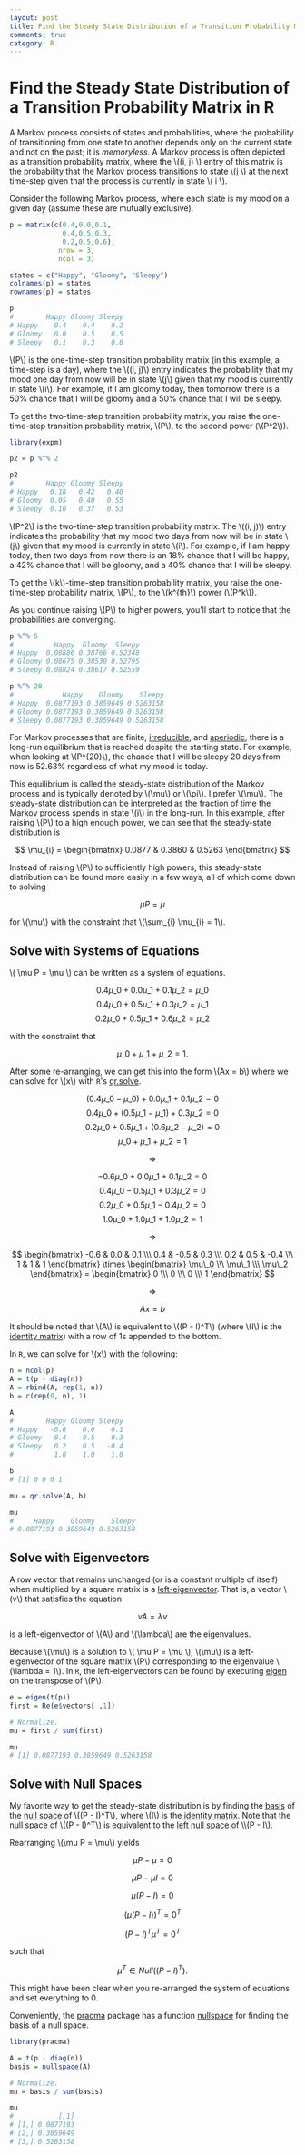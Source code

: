 ```yaml
---
layout: post
title: Find the Steady State Distribution of a Transition Probability Matrix in R.
comments: true
category: R
---
```


# Find the Steady State Distribution of a Transition Probability Matrix in R

A Markov process consists of states and probabilities, where the probability of transitioning from one state to another depends only on the current state and not on the past; it is _memoryless_. A Markov process is often depicted as a transition probability matrix, where the \\((i, j) \\) entry of this matrix is the probability that the Markov process transitions to state \\(j \\) at the next time-step given that the process is currently in state \\( i \\).

Consider the following Markov process, where each state is my mood on a given day (assume these are mutually exclusive).

```r
p = matrix(c(0.4,0.0,0.1,
             0.4,0.5,0.3,
             0.2,0.5,0.6),
            nrow = 3,
            ncol = 3)

states = c("Happy", "Gloomy", "Sleepy")
colnames(p) = states
rownames(p) = states

p
#        Happy Gloomy Sleepy
# Happy    0.4    0.4    0.2
# Gloomy   0.0    0.5    0.5
# Sleepy   0.1    0.3    0.6
```

\\(P\\) is the one-time-step transition probability matrix (in this example, a time-step is a day), where the \\((i, j)\\) entry indicates the probability that my mood one day from now will be in state \\(j\\) given that my mood is currently in state \\(i\\). For example, if I am gloomy today, then tomorrow there is a 50% chance that I will be gloomy and a 50% chance that I will be sleepy.

To get the two-time-step transition probability matrix, you raise the one-time-step transition probability matrix, \\(P\\), to the second power (\\(P^2\\)).

```r
library(expm)

p2 = p %^% 2

p2
#        Happy Gloomy Sleepy
# Happy   0.18   0.42   0.40
# Gloomy  0.05   0.40   0.55
# Sleepy  0.10   0.37   0.53
```

\\(P^2\\) is the two-time-step transition probability matrix. The \\((i, j)\\) entry indicates the probability that my mood two days from now will be in state \\(j\\) given that my mood is currently in state \\(i\\). For example, if I am happy today, then two days from now there is an 18% chance that I will be happy, a 42% chance that I will be gloomy, and a 40% chance that I will be sleepy.

To get the \\(k\\)-time-step transition probability matrix, you raise the one-time-step probability matrix, \\(P\\), to the \\(k^{th}\\) power (\\(P^k\\)).

As you continue raising \\(P\\) to higher powers, you'll start to notice that the probabilities are converging.

```r
p %^% 5
#          Happy  Gloomy  Sleepy
# Happy  0.08886 0.38766 0.52348
# Gloomy 0.08675 0.38530 0.52795
# Sleepy 0.08824 0.38617 0.52559

p %^% 20
#            Happy    Gloomy    Sleepy
# Happy  0.0877193 0.3859649 0.5263158
# Gloomy 0.0877193 0.3859649 0.5263158
# Sleepy 0.0877193 0.3859649 0.5263158
```

For Markov processes that are finite, [irreducible](http://en.wikipedia.org/wiki/Markov_chain#Reducibility), and [aperiodic](http://en.wikipedia.org/wiki/Markov_chain#Periodicity), there is a long-run equilibrium that is reached despite the starting state. For example, when looking at \\(P^{20}\\), the chance that I will be sleepy 20 days from now is 52.63% regardless of what my mood is today.

This equilibrium is called the steady-state distribution of the Markov process and is typically denoted by \\(\mu\\) or \\(\pi\\). I prefer \\(\mu\\). The steady-state distribution can be interpreted as the fraction of time the Markov process spends in state \\(i\\) in the long-run. In this example, after raising \\(P\\) to a high enough power, we can see that the steady-state distribution is

$$ \mu_{i} = \begin{bmatrix} 0.0877 & 0.3860 & 0.5263 \end{bmatrix} $$

Instead of raising \\(P\\) to sufficiently high powers, this steady-state distribution can be found more easily in a few ways, all of which come down to solving

$$ \mu P = \mu $$

for \\(\mu\\) with the constraint that \\(\sum\_{i} \mu_{i} = 1\\).

## Solve with Systems of Equations

\\( \mu P = \mu \\) can be written as a system of equations.

$$ 0.4 \mu\_0 + 0.0 \mu\_1 + 0.1 \mu\_2 = \mu\_0 $$
$$ 0.4 \mu\_0 + 0.5 \mu\_1 + 0.3 \mu\_2 = \mu\_1 $$
$$ 0.2 \mu\_0 + 0.5 \mu\_1 + 0.6 \mu\_2 = \mu\_2 $$

with the constraint that

$$ \mu\_0 + \mu\_1 + \mu\_2 = 1. $$

After some re-arranging, we can get this into the form \\(Ax = b\\) where we can solve for \\(x\\) with `R`'s [qr.solve](http://stat.ethz.ch/R-manual/R-devel/library/base/html/qr.html).

$$ (0.4 \mu\_0 - \mu\_0) + 0.0 \mu\_1 + 0.1 \mu\_2 = 0 $$
$$ 0.4 \mu\_0 + (0.5 \mu\_1 - \mu\_1) + 0.3 \mu\_2 = 0 $$
$$ 0.2 \mu\_0 + 0.5 \mu\_1 + (0.6 \mu\_2 - \mu\_2) = 0 $$
$$ \mu\_0 + \mu\_1 + \mu\_2 = 1 $$

$$ \Rightarrow $$

$$ -0.6\mu\_0 + 0.0 \mu\_1 + 0.1 \mu\_2 = 0 $$
$$ 0.4 \mu\_0 - 0.5 \mu\_1 + 0.3 \mu\_2 = 0 $$
$$ 0.2 \mu\_0 + 0.5 \mu\_1 - 0.4 \mu\_2 = 0 $$
$$ 1.0 \mu\_0 + 1.0 \mu\_1 + 1.0 \mu\_2 = 1 $$

$$ \Rightarrow $$

$$ \begin{bmatrix} -0.6 & 0.0 & 0.1 \\\ 0.4 & -0.5 & 0.3 \\\ 0.2 & 0.5 & -0.4 \\\ 1 & 1 & 1 \end{bmatrix} \times \begin{bmatrix} \mu\_0 \\\ \mu\_1 \\\ \mu\_2 \end{bmatrix} = \begin{bmatrix} 0 \\\ 0 \\\ 0 \\\ 1 \end{bmatrix} $$

$$ \Rightarrow $$

$$ Ax = b $$

It should be noted that \\(A\\) is equivalent to \\((P - I)^T\\) (where \\(I\\) is the [identity matrix](http://en.wikipedia.org/wiki/Identity_matrix)) with a row of 1s appended to the bottom.

In `R`, we can solve for \\(x\\) with the following:

```r
n = ncol(p)
A = t(p - diag(n))
A = rbind(A, rep(1, n))
b = c(rep(0, n), 1)

A
#        Happy Gloomy Sleepy
# Happy   -0.6    0.0    0.1
# Gloomy   0.4   -0.5    0.3
# Sleepy   0.2    0.5   -0.4
#          1.0    1.0    1.0

b
# [1] 0 0 0 1

mu = qr.solve(A, b)

mu
#     Happy    Gloomy    Sleepy 
# 0.0877193 0.3859649 0.5263158 
```

## Solve with Eigenvectors
A row vector that remains unchanged (or is a constant multiple of itself) when multiplied by a square matrix is a [left-eigenvector](http://en.wikipedia.org/wiki/Eigenvalues_and_eigenvectors#Left_and_right_eigenvectors). That is, a vector \\(v\\) that satisfies the equation

$$ vA = \lambda v $$

is a left-eigenvector of \\(A\\) and \\(\lambda\\) are the eigenvalues.

Because \\(\mu\\) is a solution to \\( \mu P = \mu \\), \\(\mu\\) is a left-eigenvector of the square matrix \\(P\\) corresponding to the eigenvalue \\(\lambda = 1\\). In `R`, the left-eigenvectors can be found by executing [eigen](http://stat.ethz.ch/R-manual/R-devel/library/base/html/eigen.html) on the transpose of \\(P\\).

```r
e = eigen(t(p))
first = Re(e$vectors[ ,1])

# Normalize.
mu = first / sum(first)

mu
# [1] 0.0877193 0.3859649 0.5263158
```

## Solve with Null Spaces

My favorite way to get the steady-state distribution is by finding the [basis](http://en.wikipedia.org/wiki/Basis_%28linear_algebra%29) of the [null space](http://en.wikipedia.org/wiki/Kernel_%28linear_algebra%29) of \\((P - I)^T\\), where \\(I\\) is the [identity matrix](http://en.wikipedia.org/wiki/Identity_matrix). Note that the null space of \\((P - I)^T\\) is equivalent to the [left null space](http://en.wikipedia.org/wiki/Kernel_(linear_algebra)#Left_null_space) of \\(P - I\\).

Rearranging \\(\mu P = \mu\\) yields

$$ \mu P - \mu = 0 $$

$$ \mu P - \mu I = 0 $$

$$ \mu (P - I) = 0 $$

$$ (\mu (P - I))^T = 0^T $$

$$ (P - I)^T \mu^T = 0^T $$

such that

$$ \mu^T \in Null((P - I)^T). $$

This might have been clear when you re-arranged the system of equations and set everything to 0.

Conveniently, the [pracma](http://cran.r-project.org/web/packages/pracma/index.html) package has a function [nullspace](http://www.inside-r.org/packages/cran/pracma/docs/nullspace) for finding the basis of a null space.

```r
library(pracma)

A = t(p - diag(n))
basis = nullspace(A)

# Normalize.
mu = basis / sum(basis)

mu
#           [,1]
# [1,] 0.0877193
# [2,] 0.3859649
# [3,] 0.5263158
```